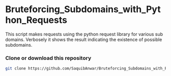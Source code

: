 # Bruteforcing_Subdomains_with_Python_Requests

This script makes requests using the python request library for various sub domains.
Verbosely it shows the result indicating the existence of possible subdomains.

### Clone or download this repository

```sh
git clone https://github.com/SaquibAnwar/Bruteforcing_Subdomains_with_Python_Requests.git
```
